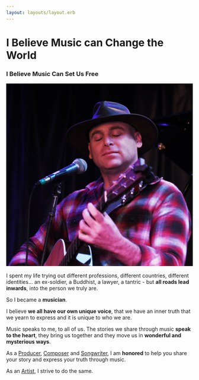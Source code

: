 ```yaml
---
layout: layouts/layout.erb
---
```

# I Believe Music can Change the World

### I Believe Music Can Set Us Free

![banner3:Bo Wild](/images/can_you_hear_me.jpg)

I spent my life trying out different professions, different countries, different identities... an ex-soldier, a Buddhist, a lawyer, a tantric - but **all roads lead inwards**, into the person we truly are.

So I became a **musician**.

I believe **we all have our own unique voice**, that we have an inner truth that we yearn to express and it is unique to who we are.

Music speaks to me, to all of us. The stories we share through music **speak to the heart**, they bring us together and they move us in **wonderful and mysterious ways**.

As a [Producer](producer), [Composer](composer) and [Songwriter](songwriter), I am **honored** to help you share your story and express your truth through music.

As an [Artist](artist), I strive to do the same.
